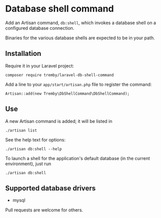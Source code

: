 Database shell command
======================

Add an Artisan command, `db:shell`, which invokes a database shell on a 
configured database connection.

Binaries for the various database shells are expected to be in your path.

Installation
------------

Require it in your Laravel project:

	composer require tremby/laravel-db-shell-command

Add a line to your `app/start/artisan.php` file to register the command:

	Artisan::add(new Tremby\DbShellCommand\DbShellCommand);

Use
---

A new Artisan command is added; it will be listed in

	./artisan list

See the help text for options:

	./artisan db:shell --help

To launch a shell for the application's default database (in the current 
environment), just run

	./artisan db:shell

Supported database drivers
--------------------------

- mysql

Pull requests are welcome for others.
